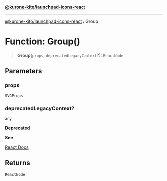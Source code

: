 [**@kurone-kito/launchpad-icons-react**](../README.md)

***

[@kurone-kito/launchpad-icons-react](../globals.md) / Group

# Function: Group()

> **Group**(`props`, `deprecatedLegacyContext`?): `ReactNode`

## Parameters

### props

`SVGProps`

### deprecatedLegacyContext?

`any`

**Deprecated**

**See**

[React Docs](https://legacy.reactjs.org/docs/legacy-context.html#referencing-context-in-lifecycle-methods)

## Returns

`ReactNode`
